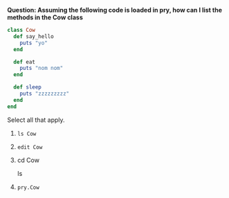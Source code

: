 **Question: Assuming the following code is loaded in pry, how can I list the methods in the Cow class**

```ruby
class Cow
  def say_hello
    puts "yo"
  end

  def eat
    puts "nom nom"
  end

  def sleep
    puts "zzzzzzzzz"
  end
end
```

Select all that apply.

1. `ls Cow`
2. `edit Cow`
3.  cd Cow

    ls
4. `pry.Cow`
